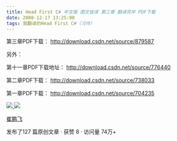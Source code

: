 ```yaml
---
title: Head First C# 中文版 图文皆译 第三章 翻译完毕 PDF下载
date: 2008-12-17 13:25:00
tags: 我翻译的Head First C#（习作）
---
```

第三章PDF下载： [ http://download.csdn.net/source/879587
](http://download.csdn.net/source/879587)

另外：

第十一章PDF下载地址： [ http://download.csdn.net/source/776440
](http://download.csdn.net/source/776440)

第二章PDF下载： [ http://download.csdn.net/source/738033
](http://download.csdn.net/source/738033)

第一章PDF下载： [ http://download.csdn.net/source/704235
](http://download.csdn.net/source/704235)



[ ![](https://profile.csdnimg.cn/5/2/5/3_cuipengfei1)
![](https://g.csdnimg.cn/static/user-reg-year/1x/11.png)
](https://blog.csdn.net/cuipengfei1)

[ 崔鹏飞 ](https://blog.csdn.net/cuipengfei1)

发布了127 篇原创文章  ·  获赞 8  ·  访问量 74万+

